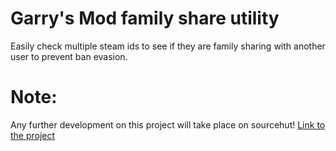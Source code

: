 # Garry's Mod family share utility

Easily check multiple steam ids to see if they
are family sharing with another user to prevent ban evasion.

# Note:

Any further development on this project will take place on sourcehut!
[Link to the project](https://sr.ht/~pixelinc/gmod-checker.cr)
